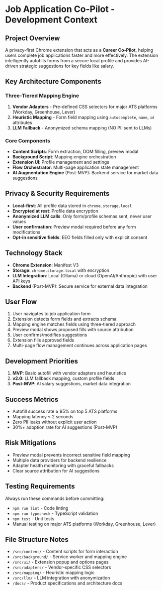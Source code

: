 # Job Application Co-Pilot - Development Context

## Project Overview
A privacy-first Chrome extension that acts as a **Career Co-Pilot**, helping users complete job applications faster and more effectively. The extension intelligently autofills forms from a secure local profile and provides AI-driven strategic suggestions for key fields like salary.

## Key Architecture Components

### Three-Tiered Mapping Engine
1. **Vendor Adapters** - Pre-defined CSS selectors for major ATS platforms (Workday, Greenhouse, Lever)
2. **Heuristic Mapping** - Form field mapping using `autocomplete`, `name`, `id` attributes
3. **LLM Fallback** - Anonymized schema mapping (NO PII sent to LLMs)

### Core Components
- **Content Scripts**: Form extraction, DOM filling, preview modal
- **Background Script**: Mapping engine orchestration
- **Extension UI**: Profile management and settings
- **Flow Orchestrator**: Multi-page application state management
- **AI Augmentation Engine** (Post-MVP): Backend service for market data suggestions

## Privacy & Security Requirements
- **Local-first**: All profile data stored in `chrome.storage.local`
- **Encrypted at rest**: Profile data encryption
- **Anonymized LLM calls**: Only form/profile schemas sent, never user values
- **User confirmation**: Preview modal required before any form modifications
- **Opt-in sensitive fields**: EEO fields filled only with explicit consent

## Technology Stack
- **Chrome Extension**: Manifest V3
- **Storage**: `chrome.storage.local` with encryption
- **LLM Integration**: Local (Ollama) or cloud (OpenAI/Anthropic) with user API keys
- **Backend** (Post-MVP): Secure service for external data integration

## User Flow
1. User navigates to job application form
2. Extension detects form fields and extracts schema
3. Mapping engine matches fields using three-tiered approach
4. Preview modal shows proposed fills with source attribution
5. User confirms/modifies suggestions
6. Extension fills approved fields
7. Multi-page flow management continues across application pages

## Development Priorities
1. **MVP**: Basic autofill with vendor adapters and heuristics
2. **v2.0**: LLM fallback mapping, custom profile fields
3. **Post-MVP**: AI salary suggestions, market data integration

## Success Metrics
- Autofill success rate ≥ 95% on top 5 ATS platforms
- Mapping latency ≤ 2 seconds
- Zero PII leaks without explicit user action
- 30%+ adoption rate for AI suggestions (Post-MVP)

## Risk Mitigations
- Preview modal prevents incorrect sensitive field mapping
- Multiple data providers for backend resilience
- Adapter health monitoring with graceful fallbacks
- Clear source attribution for AI suggestions

## Testing Requirements
Always run these commands before committing:
- `npm run lint` - Code linting
- `npm run typecheck` - TypeScript validation
- `npm test` - Unit tests
- Manual testing on major ATS platforms (Workday, Greenhouse, Lever)

## File Structure Notes
- `/src/content/` - Content scripts for form interaction
- `/src/background/` - Service worker and mapping engine
- `/src/ui/` - Extension popup and options pages
- `/src/adapters/` - Vendor-specific CSS selectors
- `/src/mapping/` - Heuristic mapping logic
- `/src/llm/` - LLM integration with anonymization
- `/docs/` - Product specifications and architecture docs
